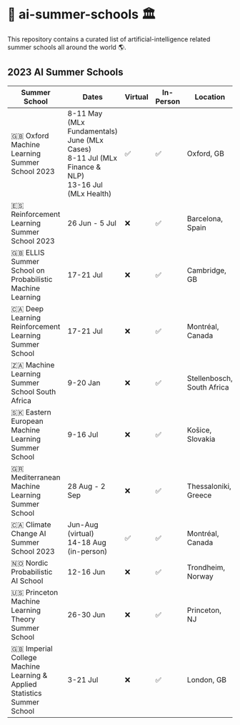 # :robot: ai-summer-schools :classical_building:

This repository contains a curated list of artificial-intelligence related summer schools all around the world :earth_americas:. 

## 2023 AI Summer Schools

| Summer School | Dates | Virtual | In-Person | Location | Link |
| ------------- | ----- | ------- | --------- | -------- | ---- | 
| :uk: Oxford Machine Learning Summer School 2023 | 8-11 May (MLx Fundamentals) <br> June (MLx Cases) <br> 8-11 Jul (MLx Finance & NLP) <br> 13-16 Jul (MLx Health) | :white_check_mark: | :white_check_mark: | Oxford, GB | [oxfordml.school](https://www.oxfordml.school/) | 
| :es: Reinforcement Learning Summer School 2023 | 26 Jun - 5 Jul | :x: | :white_check_mark: | Barcelona, Spain | [rlsummerschool.com](https://rlsummerschool.com/) | 
| :uk: ELLIS Summer School on Probabilistic Machine Learning | 17-21 Jul | :x: | :white_check_mark: | Cambridge, GB | [ellis.eu](https://ellis.eu/events/ellis-summer-school-on-probabilistic-machine-learning-cambridge-unit) |
| :canada: Deep Learning Reinforcement Learning Summer School | 17-21 Jul | :x: | :white_check_mark: | Montréal, Canada | [dlrl.ca](https://dlrl.ca/) |
| :south_africa: Machine Learning Summer School South Africa | 9-20 Jan | :x: | :white_check_mark: | Stellenbosch, South Africa | [mlss.cc](http://mlss.cc/) |
| :slovakia: Eastern European Machine Learning Summer School | 9-16 Jul | :x: | :white_check_mark: | Košice, Slovakia | [eeml.eu](https://www.eeml.eu/home) |
| :greece: Mediterranean Machine Learning Summer School | 28 Aug - 2 Sep | :x: | :white_check_mark: | Thessaloniki, Greece | [m2lschool.org](https://www.m2lschool.org/) | 
| :canada: Climate Change AI Summer School 2023 | Jun-Aug (virtual) <br> 14-18 Aug (in-person) | :white_check_mark: | :white_check_mark: | Montréal, Canada | [climatechange.ai](https://www.climatechange.ai/events/summer_school) | 
| :norway: Nordic Probabilistic AI School | 12-16 Jun | :x: | :white_check_mark: | Trondheim, Norway | [probabilistic.ai](https://probabilistic.ai/) | 
| :us: Princeton Machine Learning Theory Summer School | 26-30 Jun | :x: | :white_check_mark: | Princeton, NJ | [mlschool.princeton.edu](https://mlschool.princeton.edu/) | 
| :uk: Imperial College Machine Learning & Applied Statistics Summer School | 3-21 Jul | :x: | :white_check_mark: | London, GB | [imperial.ac.uk](https://www.imperial.ac.uk/business-school/programmes/summer-school/courses/machine-learning-and-applied-statistics/) | 